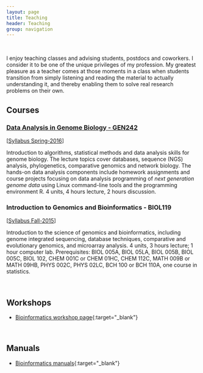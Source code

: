 ```yaml
---
layout: page
title: Teaching
header: Teaching
group: navigation
---
```

<br/>

I enjoy teaching classes and advising students, postdocs and coworkers. I
consider it to be one of the unique privileges of my profession. My greatest
pleasure as a teacher comes at those moments in a class when students
transition from simply listening and reading the material to actually
understanding it, and thereby enabling them to solve real research
problems on their own.


## Courses

### [Data Analysis in Genome Biology - GEN242](http://girke.bioinformatics.ucr.edu/GEN242)

[[Syllabus Spring-2016](http://girke.bioinformatics.ucr.edu/GEN242/mydoc/mydoc_syllabus.html)]

Introduction to algorithms, statistical methods and data analysis skills for
genome biology. The lecture topics cover databases, sequence (NGS) analysis,
phylogenetics, comparative genomics and network biology. The hands-on data
analysis components include homework assignments and course projects focusing
on data analysis programming of _next generation genome data_ using Linux
command-line tools and the programming environment R. 4 units, 4 hours lecture,
2 hours discussion. 

### Introduction to Genomics and Bioinformatics - BIOL119

[[Syllabus Fall-2015](https://goo.gl/BXSyD8)]

Introduction to the science of genomics and bioinformatics, including genome
integrated sequencing, database techniques, comparative and evolutionary
genomics, and microarray analysis. 4 units, 3 hours lecture; 1 hour computer
lab. Prerequisites: BIOL 005A, BIOL 05LA, BIOL 005B, BIOL 005C, BIOL 102, CHEM
001C or CHEM 01HC, CHEM 112C, MATH 009B or MATH 09HB, PHYS 002C, PHYS 02LC, BCH
100 or BCH 110A, one course in statistics.

<br/>

## Workshops

* [Bioinformatics workshop page](http://tgirke.github.io/tutorials/){:target="_blank"}

<br/>

## Manuals

* [Bioinformatics manuals](http://tgirke.github.io/manuals/){:target="_blank"}



